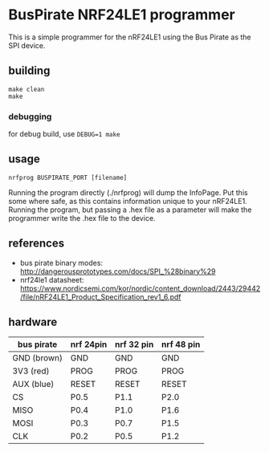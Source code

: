 # BusPirate NRF24LE1 programmer
This is a simple programmer for the nRF24LE1 using the Bus Pirate as the SPI
device.

## building
```
make clean
make
```

### debugging
for debug build, use `DEBUG=1 make`

## usage
`nrfprog BUSPIRATE_PORT [filename]`

Running the program directly (./nrfprog) will dump the InfoPage. Put this some 
where safe, as this contains information unique to your nRF24LE1. Running the
program, but passing a .hex file as a parameter will make the programmer write
the .hex file to the device.

## references
 * bus pirate binary modes: http://dangerousprototypes.com/docs/SPI_%28binary%29
 * nrf24le1 datasheet: https://www.nordicsemi.com/kor/nordic/content_download/2443/29442/file/nRF24LE1_Product_Specification_rev1_6.pdf

## hardware

| bus pirate  | nrf 24pin | nrf 32 pin | nrf 48 pin |
|-------------|-----------|------------|------------|
| GND (brown) | GND       | GND        | GND        |
| 3V3 (red)   | PROG      | PROG       | PROG       |
| AUX (blue)  | RESET     | RESET      | RESET      |
| CS          | P0.5      | P1.1       | P2.0       |
| MISO        | P0.4      | P1.0       | P1.6       |
| MOSI        | P0.3      | P0.7       | P1.5       |
| CLK         | P0.2      | P0.5       | P1.2       |
